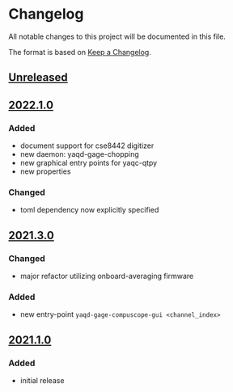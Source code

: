 # Changelog
All notable changes to this project will be documented in this file.

The format is based on [Keep a Changelog](https://keepachangelog.com/).

## [Unreleased]

## [2022.1.0]

### Added
- document support for cse8442 digitizer
- new daemon: yaqd-gage-chopping
- new graphical entry points for yaqc-qtpy
- new properties

### Changed
- toml dependency now explicitly specified

## [2021.3.0]

### Changed
- major refactor utilizing onboard-averaging firmware

### Added
- new entry-point `yaqd-gage-compuscope-gui <channel_index>`

## [2021.1.0]

### Added
- initial release

[Unreleased]: https://gitlab.com/yaq/yaqd-gage/-/compare/v2022.1.0...main
[2022.1.0]: https://gitlab.com/yaq/yaqd-gage/-/compare/v2021.3.0...2022.1.0
[2021.3.0]: https://gitlab.com/yaq/yaqd-gage/-/compare/v2021.1.0...2021.3.0
[2021.1.0]: https://gitlab.com/yaq/yaqd-gage/-/tags/v2021.1.0

